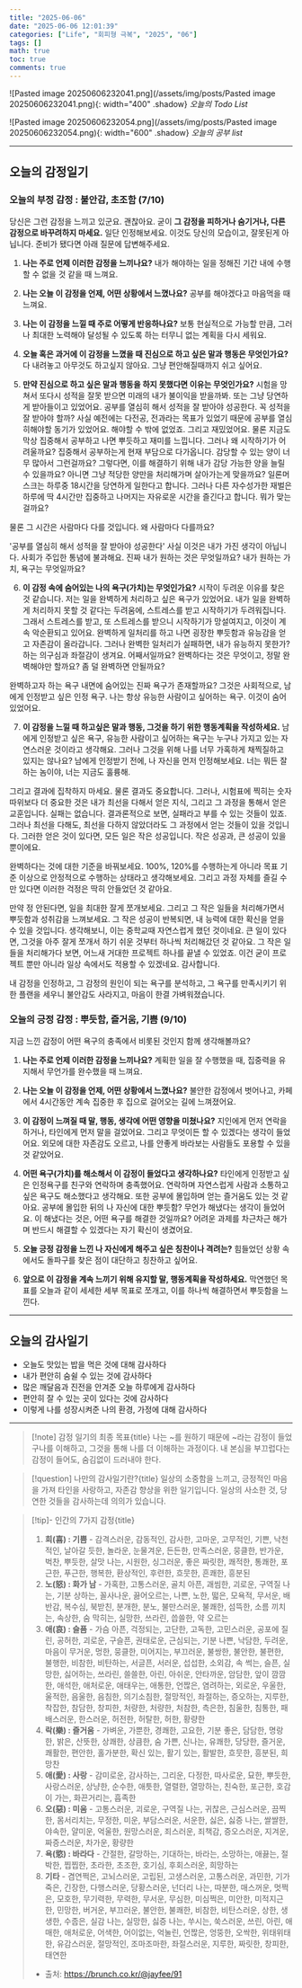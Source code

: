 ```yaml
---
title: "2025-06-06"
date: "2025-06-06 12:01:39"
categories: ["Life", "회피형 극복", "2025", "06"]
tags: []
math: true
toc: true
comments: true
---
```


![Pasted image 20250606232041.png](/assets/img/posts/Pasted image 20250606232041.png){: width="400" .shadow}
_오늘의 Todo List_

![Pasted image 20250606232054.png](/assets/img/posts/Pasted image 20250606232054.png){: width="600" .shadow}
_오늘의 공부 list_

---
## 오늘의 감정일기

### 오늘의 부정 감정 : 불안감, 초조함 (7/10)

당신은 그런 감정을 느끼고 있군요. 괜찮아요. 굳이 **그 감정을 피하거나 숨기거나, 다른 감정으로 바꾸려하지 마세요.** 일단 인정해보세요. 이것도 당신의 모습이고, 잘못된게 아닙니다. 준비가 됐다면 아래 질문에 답변해주세요.

1. **나는 주로 언제 이러한 감정을 느끼나요?**
내가 해야하는 일을 정해진 기간 내에 수행할 수 없을 것 같을 때 느껴요.

2. **나는 오늘 이 감정을 언제, 어떤 상황에서 느꼈나요?**
공부를 해야겠다고 마음먹을 때 느껴요.

3. **나는 이 감정을 느낄 때 주로 어떻게 반응하나요?**
보통 현실적으로 가능할 만큼, 그러나 최대한 노력해야 달성될 수 있도록 하는 터무니 없는 계획을 다시 세워요.

4. **오늘 혹은 과거에 이 감정을 느꼈을 때 진심으로 하고 싶은 말과 행동은 무엇인가요?**
다 내려놓고 아무것도 하고싶지 않아요. 그냥 편안해질때까지 쉬고 싶어요.

5. **만약 진심으로 하고 싶은 말과 행동을 하지 못했다면 이유는 무엇인가요?**
시험을 망쳐서 또다시 성적을 잘못 받으면 미래의 내가 불이익을 받을까봐. 또는 그냥 당연하게 받아들이고 있었어요. 공부를 열심히 해서 성적을 잘 받아야 성공한다. 꼭 성적을 잘 받아야 할까? 사실 예전에는 다전공, 전과라는 목표가 있었기 때문에 공부를 열심히해야할 동기가 있었어요. 해야할 수 밖에 없었죠. 그리고 재밌었어요. 물론 지금도 막상 집중해서 공부하고 나면 뿌듯하고 재미를 느낍니다. 그러나 왜 시작하기가 어려울까요? 집중해서 공부하는게 현재 부담으로 다가옵니다. 감당할 수 있는 양이 너무 많아서 그런걸까요? 그렇다면, 이를 해결하기 위해 내가 감당 가능한 양을 늘릴 수 있을까요? 아니면 그냥 적당한 양만을 처리해가며 살아가는게 맞을까요? 일론머스크는 하루중 18시간을 당연하게 일한다고 합니다. 그러나 다른 자수성가한 재벌은 하루에 딱 4시간만 집중하고 나머지는 자유로운 시간을 즐긴다고 합니다. 뭐가 맞는걸까요?

물론 그 시간은 사람마다 다를 것입니다. 왜 사람마다 다를까요? 

'공부를 열심히 해서 성적을 잘 받아야 성공한다' 사실 이것은 내가 가진 생각이 아닙니다. 사회가 주입한 통념에 불과해요. 진짜 내가 원하는 것은 무엇일까요? 내가 원하는 가치, 욕구는 무엇일까요?

6. **이 감정 속에 숨어있는 나의 욕구(가치)는 무엇인가요?**
시작이 두려운 이유를 찾은 것 같습니다. 저는 일을 완벽하게 처리하고 싶은 욕구가 있었어요. 내가 일을 완벽하게 처리하지 못할 것 같다는 두려움에, 스트레스를 받고 시작하기가 두려워집니다. 그래서 스트레스를 받고, 또 스트레스를 받으니 시작하기가 망설여지고, 이것이 계속 악순환되고 있어요. 완벽하게 일처리를 하고 나면 굉장한 뿌듯함과 유능감을 얻고 자존감이 올라갑니다. 그러나 완벽한 일처리가 실패하면, 내가 유능하지 못한가? 하는 의구심과 좌절감이 생겨요. 어째서일까요? 완벽하다는 것은 무엇이고, 정말 완벽해야만 할까요? 좀 덜 완벽하면 안될까요?

완벽하고자 하는 욕구 내면에 숨어있는 진짜 욕구가 존재할까요? 그것은 사회적으로, 남에게 인정받고 싶은 인정 욕구. 나는 항상 유능한 사람이고 싶어하는 욕구. 이것이 숨어있었어요.

7. **이 감정을 느낄 때 하고싶은 말과 행동, 그것을 하기 위한 행동계획을 작성하세요.**
남에게 인정받고 싶은 욕구, 유능한 사람이고 싶어하는 욕구는 누구나 가지고 있는 자연스러운 것이라고 생각해요. 그러나 그것을 위해 나를 너무 가혹하게 채찍질하고 있지는 않나요? 남에게 인정받기 전에, 나 자신을 먼저 인정해보세요. 너는 뭐든 잘하는 놈이야, 너는 지금도 훌륭해.

그리고 결과에 집착하지 마세요. 물론 결과도 중요합니다. 그러나, 시험표에 찍히는 숫자 따위보다 더 중요한 것은 내가 최선을 다해서 얻은 지식, 그리고 그 과정을 통해서 얻은 교훈입니다. 실패는 없습니다. 결과론적으로 보면, 실패라고 부를 수 있는 것들이 있죠. 그러나 최선을 다해도, 최선을 다하지 않았더라도 그 과정에서 얻는 것들이 있을 것입니다. 그러한 얻은 것이 있다면, 모든 일은 작은 성공입니다. 작은 성공과, 큰 성공이 있을 뿐이에요.

완벽하다는 것에 대한 기준을 바꿔보세요. 100%, 120%를 수행하는게 아니라 목표 기준 이상으로 안정적으로 수행하는 상태라고 생각해보세요. 그리고 과정 자체를 즐길 수만 있다면 이러한 걱정은 딱히 안들었던 것 같아요.

만약 정 안된다면, 일을 최대한 잘게 쪼개보세요. 그리고 그 작은 일들을 처리해가면서 뿌듯함과 성취감을 느껴보세요. 그 작은 성공이 반복되면, 내 능력에 대한 확신을 얻을 수 있을 것입니다. 생각해보니, 이는 중학교때 자연스럽게 했던 것이네요. 큰 일이 있다면, 그것을 아주 잘게 쪼개서 하기 쉬운 것부터 하나씩 처리해갔던 것 같아요. 그 작은 일들을 처리해가다 보면, 어느새 거대한 프로젝트 하나를 끝낼 수 있었죠. 이건 굳이 프로젝트 뿐만 아니라 일상 속에서도 적용할 수 있겠네요. 감사합니다.

내 감정을 인정하고, 그 감정의 원인이 되는 욕구를 분석하고, 그 욕구를 만족시키기 위한 플랜을 세우니 불안감도 사라지고, 마음이 한결 가벼워졌습니다.

### 오늘의 긍정 감정 : 뿌듯함, 즐거움, 기쁨 (9/10)

지금 느낀 감정이 어떤 욕구의 충족에서 비롯된 것인지 함께 생각해볼까요?

1. **나는 주로 언제 이러한 감정을 느끼나요?**
계획한 일을 잘 수행했을 때, 집중력을 유지해서 무언가를 완수했을 때 느껴요.

2. **나는 오늘 이 감정을 언제, 어떤 상황에서 느꼈나요?**
불안한 감정에서 벗어나고, 카페에서 4시간동안 계속 집중한 후 집으로 걸어오는 길에 느껴졌어요.

3. **이 감정이 느껴질 때 말, 행동, 생각에 어떤 영향을 미쳤나요?**
지인에게 먼저 연락을 하거나, 타인에게 먼저 말을 걸었어요. 그리고 무엇이든 할 수 있겠다는 생각이 들었어요. 외모에 대한 자존감도 오르고, 나를 안좋게 바라보는 사람들도 포용할 수 있을 것 같았어요.

4. **어떤 욕구(가치)를 해소해서 이 감정이 들었다고 생각하나요?**
타인에게 인정받고 싶은 인정욕구를 친구와 연락하며 충족했어요. 연락하며 자연스럽게 사람과 소통하고 싶은 욕구도 해소했다고 생각해요. 또한 공부에 몰입하며 얻는 즐거움도 있는 것 같아요. 공부에 몰입한 뒤의 나 자신에 대한 뿌듯함? 무언가 해냈다는 생각이 들었어요. 이 해냈다는 것은, 어떤 욕구를 해결한 것일까요? 어려운 과제를 차근차근 해가며 반드시 해결할 수 있겠다는 자기 확신이 생겼어요.

5. **오늘 긍정 감정을 느낀 나 자신에게 해주고 싶은 칭찬이나 격려는?**
힘들었던 상황 속에서도 돌파구를 찾은 점이 대단하고 칭찬하고 싶어요.

6. **앞으로 이 감정을 계속 느끼기 위해 유지할 말, 행동계획을 작성하세요.**
막연했던 목표를 오늘과 같이 세세한 세부 목표로 쪼개고, 이를 하나씩 해결하면서 뿌듯함을 느낀다.

---
## 오늘의 감사일기

- 오늘도 맛있는 밥을 먹은 것에 대해 감사하다
- 내가 편안히 숨쉴 수 있는 것에 감사하다
- 많은 깨달음과 진전을 안겨준 오늘 하루에게 감사하다
- 편안히 잘 수 있는 곳이 있다는 것에 감사하다
- 이렇게 나를 성장시켜준 나의 환경, 가정에 대해 감사하다

---

> [!note] 감정 일기의 최종 목표{title}
> 나는 ~를 원하기 때문에 ~라는 감정이 들었구나를 이해하고, 그것을 통해 나를 더 이해하는 과정이다. 내 본심을 부끄럽다는 감정이 들어도, 숨김없이 드러내야 한다.

> [!question] 나만의 감사일기란?{title}
> 일상의 소중함을 느끼고, 긍정적인 마음을 가져 타인을 사랑하고, 자존감 향상을 위한 일기입니다. 일상의 사소한 것, 당연한 것들을 감사하는데 의의가 있습니다.

> [!tip]- 인간의 7가지 감정{title}
> 1. **희(喜) : 기쁨** - 감격스러운, 감동적인, 감사한, 고마운, 고무적인, 기쁜, 낙천적인, 날아갈 듯한, 놀라운, 눈물겨운, 든든한, 만족스러운, 뭉클한, 반가운, 벅찬, 뿌듯한, 살맛 나는, 시원한, 싱그러운, 좋은 짜릿한, 쾌적한, 통쾌한, 포근한, 푸근한, 행복한, 환상적인, 후련한, 흐뭇한, 흔쾌한, 흥분된
> 2. **노(怒) : 화가 남** - 가혹한, 고통스러운, 골치 아픈, 괘씸한, 괴로운, 구역질 나는, 기분 상하는, 꼴사나운, 끓어오르는, 나쁜, 노한, 떫은, 모욕적, 무서운, 배반감, 복수심, 북받친, 분개한, 분노, 불만스러운, 불쾌한, 섬뜩한, 소름 끼치는, 속상한, 숨 막히는, 실망한, 쓰라린, 씁쓸한, 약 오르는
> 3. **애(哀) : 슬픔** - 가슴 아픈, 걱정되는, 고단한, 고독한, 고민스러운, 공포에 질린, 공허한, 괴로운, 구슬픈, 권태로운, 근심되는, 기분 나쁜, 낙담한, 두려운, 마음이 무거운, 멍한, 뭉클한, 미어지는, 부끄러운, 불쌍한, 불안한, 불편한, 불행한, 비참한, 비탄하는, 서글픈, 서러운, 섭섭한, 소외감, 속 썩는, 슬픈, 실망한, 싫어하는, 쓰라린, 쓸쓸한, 아린, 아쉬운, 안타까운, 암담한, 앞이 깜깜한, 애석한, 애처로운, 애태우는, 애통한, 언짢은, 염려하는, 외로운, 우울한, 울적한, 음울한, 음침한, 의기소침한, 절망적인, 좌절하는, 증오하는, 지루한, 착잡한, 참담한, 창피한, 처량한, 처량한, 처참한, 측은한, 침울한, 침통한, 패배스러운, 한스러운, 허전한, 허탈한, 허한, 황량한
> 4. **락(樂) : 즐거움** - 가벼운, 가뿐한, 경쾌한, 고요한, 기분 좋은, 담담한, 명랑한, 밝은, 산뜻한, 상쾌한, 상큼한, 숨 가쁜, 신나는, 유쾌한, 당당한, 즐거운, 쾌활한, 편안한, 홀가분한, 확신 있는, 활기 있는, 활발한, 흐뭇한, 흥분된, 희망찬
> 5. **애(愛) : 사랑** - 감미로운, 감사하는, 그리운, 다정한, 따사로운, 묘한, 뿌듯한, 사랑스러운, 상냥한, 순수한, 애틋한, 열렬한, 열망하는, 친숙한, 포근한, 호감이 가는, 화끈거리는, 흡족한
> 6. **오(惡) : 미움** - 고통스러운, 괴로운, 구역질 나는, 귀찮은, 근심스러운, 끔찍한, 몸서리치는, 무정한, 미운, 부담스러운, 서운한, 싫은, 싫증 나는, 쌀쌀한, 야속한, 얄미운, 억울한, 원망스러운, 죄스러운, 죄책감, 증오스러운, 지겨운, 짜증스러운, 차가운, 황량한
> 7. **욕(慾) : 바라다** - 간절한, 갈망하는, 기대하는, 바라는, 소망하는, 애끓는, 절박한, 찝찝한, 초라한, 초조한, 호기심, 후회스러운, 희망하는
> 8. **기타** - 겸연쩍은, 고뇌스러운, 고립된, 고생스러운, 고통스러운, 과민한, 기가 죽은, 긴장한, 다행스러운, 당황스러운, 넌더리 나는, 따분한, 매스꺼운, 멋쩍은, 모호한, 무기력한, 무력한, 무서운, 무심한, 미심쩍은, 미안한, 미적지근한, 민망한, 버거운, 부끄러운, 불안한, 불쾌한, 비참한, 비탄스러운, 상한, 생생한, 수줍은, 실감 나는, 실망한, 싫증 나는, 쑤시는, 쑥스러운, 쓰린, 아린, 애매한, 애처로운, 어색한, 어이없는, 억눌린, 언짢은, 엉뚱한, 오싹한, 위태위태한, 유감스러운, 절망적인, 조마조마한, 좌절스러운, 지루한, 짜릿한, 창피한, 태연한
> - 출처: <https://brunch.co.kr/@jayfee/91>